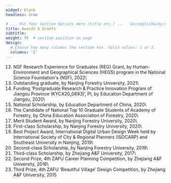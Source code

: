 ```yaml
---
widget: blank
headless: true

# ... Put Your Section Options Here (title etc.) ...  'Accomplish&shy;ments'
title: Awards & Grants
subtitle:
weight: 70  # section position on page
design:
  # Choose how many columns the section has. Valid values: 1 or 2.
  columns: '2'
---
```


12. NSF Research Experience for Graduates (REG) Grant, by Human-Environment and Geographical Sciences (HEGS) program in the National Science Foundation's (NSF), 2022\
11. Outstanding graduate, by Nanjing Forestry University, 2021\
10. Funding ‘Postgraduate Research & Practice Innovation Program of Jiangsu Province (KYCX20_0893)’, PI, by Education Department of Jiangsu, 2020\
9. National Scholarship, by Education Department of China, 2020\
8. The Candidate of National Top 10 Graduate Students of Academy of Forestry, by China Education Association of Forestry, 2020\
7. Merit Student Award, by Nanjing Forestry University, 2020\
6. First-class Scholarship, by Nanjing Forestry University, 2020\
5. Best Project Award, International Digital Urban Design Week held by International Society of City & Regional Planners (ISOCARP) and Southeast University in Nanjing, 2019\
4. Second-class Scholarship, by Nanjing Forestry University, 2019\
3. Third-class Scholarship, by Zhejiang A&F University, 2017\
2. Second Prize, 4th ZAFU Career Planning Competition, by Zhejiang A&F University, 2016\
1. Third Prize, 4th ZAFU ‘Beautiful Village’ Design Competition, by Zhejiang A&F University, 2015



